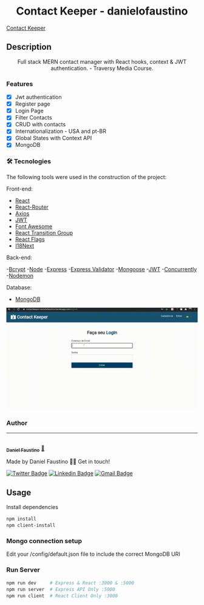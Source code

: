 



<h1 align="center">Contact Keeper - danielofaustino</h1>

[Contact Keeper](https://contactkeeper-danielofaustino.herokuapp.com/)


## Description

<p align="center">Full stack MERN contact manager with React hooks, context & JWT authentication. - Traversy Media Course.</p>

### Features

- [X] Jwt authentication
- [X] Register page
- [X] Login Page
- [X] Filter Contacts
- [X] CRUD with contacts
- [X] Internationalization - USA and pt-BR
- [X] Global States with Context API
- [X] MongoDB
 
### 🛠 Tecnologies

The following tools were used in the construction of the project:

Front-end:

- [React](https://pt-br.reactjs.org/)
- [React-Router](https://reactrouter.com/web/guides/quick-start)
- [Axios](https://github.com/axios/axios)
- [JWT](https://jwt.io/)
- [Font Awesome](https://fontawesome.com/)
- [React Transition Group](https://reactcommunity.org/react-transition-group/css-transition)
- [React Flags](https://www.npmjs.com/package/react-flags-select)
- [I18Next](https://www.npmjs.com/package/i18next)

Back-end:

-[Bcrypt](https://www.npmjs.com/package/bcrypt)
-[Node](https://nodejs.org/en/)
-[Express](https://expressjs.com/pt-br/)
-[Express Validator](https://express-validator.github.io/docs/)
-[Mongoose](https://mongoosejs.com/)
-[JWT](https://jwt.io/)
-[Concurrently](https://www.npmjs.com/package/concurrently)
-[Nodemon](https://www.npmjs.com/package/nodemon)

Database:

- [MongoDB](https://www.mongodb.com/)


![ScreenShot](https://raw.githubusercontent.com/danielofaustino/contact-keeper/master/screenshot/contactkeeper.gif)


### Author

---

<a href="https://github.com/danielofaustino/danielofaustino">
 <img style="border-radius: 50%;" src="https://avatars.githubusercontent.com/u/55099688?v=4" width="100px;" alt=""/>
 <br />
 <sub><b>Daniel Faustino</b></sub></a> <a href="https://www.linkedin.com/in/danielofaustino" title="Linkedin">🚀</a>

Made by Daniel Faustino 👋🏽 Get in touch!

[![Twitter Badge](https://img.shields.io/badge/-@danielofaustino-1ca0f1?style=flat-square&labelColor=1ca0f1&logo=twitter&logoColor=white&link=https://twitter.com/danielofaustino)](https://twitter.com/danielofaustino) [![Linkedin Badge](https://img.shields.io/badge/-Daniel-blue?style=flat-square&logo=Linkedin&logoColor=white&link=https://www.linkedin.com/in/danielofaustino/)](https://www.linkedin.com/in/danielofaustino/)
[![Gmail Badge](https://img.shields.io/badge/-danieloliveirafaustino@gmail.com-c14438?style=flat-square&logo=Gmail&logoColor=white&link=mailto:danieloliveirafaustino@gmail.com)](mailto:danieloliveirafaustino@gmail.com)

## Usage

Install dependencies

```bash
npm install
npm client-install
```

### Mongo connection setup

Edit your /config/default.json file to include the correct MongoDB URI

### Run Server

```bash
npm run dev     # Express & React :3000 & :5000
npm run server  # Express API Only :5000
npm run client  # React Client Only :3000